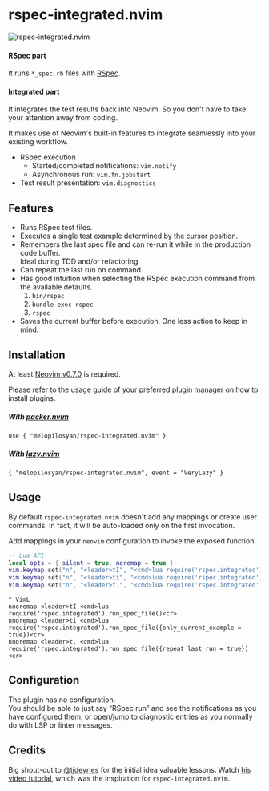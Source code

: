 # rspec-integrated.nvim

![rspec-integrated.nvim](https://user-images.githubusercontent.com/3795551/198903123-e935b51a-2725-488c-a517-19ef4dbeac88.png)

#### RSpec part
It runs `*_spec.rb` files with [RSpec](https://rspec.info/).

#### Integrated part
It integrates the test results back into Neovim. So you don't have to take your attention away from coding.

It makes use of Neovim's built-in features to integrate seamlessly into your existing workflow.

* RSpec execution
  * Started/completed notifications: `vim.notify`
  * Asynchronous run: `vim.fn.jobstart`
* Test result presentation: `vim.diagnostics`

## Features
* Runs RSpec test files.
* Executes a single test example determined by the cursor position.
* Remembers the last spec file and can re-run it while in the production code buffer. \
  Ideal during TDD and/or refactoring.
* Can repeat the last run on command.
* Has good intuition when selecting the RSpec execution command from the available defaults.
  1) `bin/rspec`
  2) `bundle exec rspec`
  3) `rspec`
* Saves the current buffer before execution. One less action to keep in mind.

## Installation

At least [Neovim v0.7.0](https://github.com/neovim/neovim/releases) is required.

Please refer to the usage guide of your preferred plugin manager on how to install plugins.

##### With [packer.nvim](https://github.com/wbthomason/packer.nvim)
```
use { "melopilosyan/rspec-integrated.nvim" }
```

##### With [lazy.nvim](https://github.com/folke/lazy.nvim)
```
{ "melopilosyan/rspec-integrated.nvim", event = "VeryLazy" }
```

## Usage
By default `rspec-integrated.nvim` doesn't add any mappings or create user commands. In fact, it will be auto-loaded only on the first invocation.

Add mappings in your `neovim` configuration to invoke the exposed function.

```lua
-- Lua API
local opts = { silent = true, noremap = true }
vim.keymap.set("n", "<leader>tI", "<cmd>lua require('rspec.integrated').run_spec_file()<cr>", opts)
vim.keymap.set("n", "<leader>ti", "<cmd>lua require('rspec.integrated').run_spec_file({only_current_example = true})<cr>", opts)
vim.keymap.set("n", "<leader>t.", "<cmd>lua require('rspec.integrated').run_spec_file({repeat_last_run = true})<cr>", opts)
```

```vim
" VimL
nnoremap <leader>tI <cmd>lua require('rspec.integrated').run_spec_file()<cr>
nnoremap <leader>ti <cmd>lua require('rspec.integrated').run_spec_file({only_current_example = true})<cr>
nnoremap <leader>t. <cmd>lua require('rspec.integrated').run_spec_file({repeat_last_run = true})<cr>
```

## Configuration
The plugin has no configuration. \
You should be able to just say “RSpec run” and see the notifications as you have configured them, or open/jump to diagnostic entries as you normally do with LSP or linter messages.

## Credits
Big shout-out to [@tjdevries](https://github.com/tjdevries) for the initial idea valuable lessons. Watch [his video tutorial](https://www.youtube.com/watch?v=cf72gMBrsI0), which was the inspiration for `rspec-integrated.nvim`.
